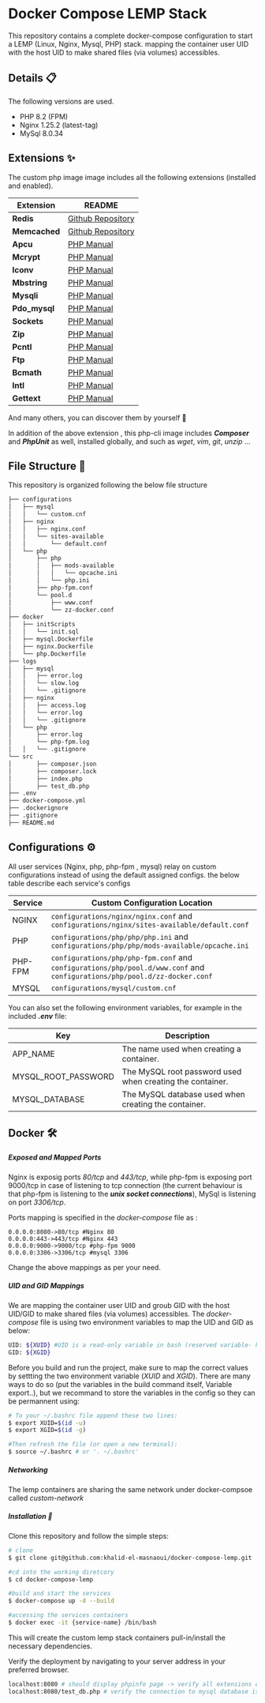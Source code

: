 # Docker Compose LEMP Stack

This repository contains a complete docker-compose configuration to start a LEMP (Linux, Nginx, Mysql, PHP) stack. mapping the container user UID with the host UID to make shared files (via volumes) accessibles.

## Details :clipboard:
The following versions are used.

- PHP 8.2 (FPM)
- Nginx 1.25.2 (latest-tag)
- MySql 8.0.34

## Extensions :sparkles:

The custom php image image includes all the following extensions (installed and enabled).

| Extension | README |
| ------ | ------ |
| **Redis** | [Github Repository](https://github.com/redis/redis) |
| **Memcached** | [Github Repository](https://github.com/memcached/memcached) |
| **Apcu** | [PHP Manual](https://www.php.net/manual/en/book.apcu.php) |
| **Mcrypt** | [PHP Manual](https://www.php.net/manual/en/book.mcrypt.php) |
| **Iconv** | [PHP Manual](https://www.php.net/manual/en/function.iconv.php) |
| **Mbstring** | [PHP Manual](https://www.php.net/manual/en/book.mbstring.php) |
| **Mysqli** | [PHP Manual](https://www.php.net/manual/en/book.mysqli.php) |
| **Pdo_mysql** | [PHP Manual](https://www.php.net/manual/en/ref.pdo-mysql.php) |
| **Sockets** | [PHP Manual](https://www.php.net/manual/en/book.sockets.php) |
| **Zip** | [PHP Manual](https://www.php.net/manual/en/book.zip.php) |
| **Pcntl** | [PHP Manual](https://www.php.net/manual/en/book.pcntl.php) |
| **Ftp** | [PHP Manual](https://www.php.net/manual/en/book.ftp.php) |
| **Bcmath** | [PHP Manual](https://www.php.net/manual/en/book.bc.php) |
| **Intl** | [PHP Manual](https://www.php.net/manual/en/book.intl.php) |
| **Gettext** | [PHP Manual](https://www.php.net/manual/en/function.gettext.php) |
And many others, you can discover them by yourself :eyes:

In addition of the above extension , this php-cli image includes _**Composer**_ and _**PhpUnit**_ as well, installed globally, and such as _wget_, _vim_, _git_, _unzip_ ...

## File Structure :open_file_folder:
This repository is organized following  the below file structure
```bash
├── configurations                        
│   ├── mysql
│   │   └── custom.cnf
│   ├── nginx
│   │   ├── nginx.conf
│   │   └── sites-available
│   │       └── default.conf
│   └── php
│       ├── php
│       │   ├── mods-available
│       │   │   └── opcache.ini
│       │   └── php.ini
│       ├── php-fpm.conf
│       └── pool.d
│           ├── www.conf
│           └── zz-docker.conf
├── docker                               
│   ├── initScripts
│   │   └── init.sql
│   ├── mysql.Dockerfile
│   ├── nginx.Dockerfile
│   └── php.Dockerfile
├── logs
│   ├── mysql
│   │   ├── error.log
│   │   └── slow.log
│   │   └── .gitignore
│   ├── nginx
│   │   ├── access.log
│   │   └── error.log
│   │   └── .gitignore
│   └── php
│       ├── error.log
│       └── php-fpm.log
│   │   └── .gitignore
└── src
│       ├── composer.json
│       ├── composer.lock
│       ├── index.php
│       ├── test_db.php
├── .env
├── docker-compose.yml
├── .dockerignore
├── .gitignore
├── README.md
```


## Configurations :gear:

All user services (Nginx, php, php-fpm , mysql) relay on custom configurations instead of using the default assigned configs.
the below table describe each service's configs

| Service | Custom Configuration Location |
|-----|-------------|
| NGINX |`configurations/nginx/nginx.conf` and `configurations/nginx/sites-available/default.conf`|
| PHP |`configurations/php/php/php.ini` and `configurations/php/php/mods-available/opcache.ini`|
| PHP-FPM |`configurations/php/php-fpm.conf` and `configurations/php/pool.d/www.conf` and `configurations/php/pool.d/zz-docker.conf`|
| MYSQL |`configurations/mysql/custom.cnf`|

You can also set the following environment variables, for example in the included **_.env_** file:

| Key | Description |
|-----|-------------|
|APP_NAME|The name used when creating a container.|
|MYSQL_ROOT_PASSWORD|The MySQL root password used when creating the container.|
|MYSQL_DATABASE|The MySQL database used when creating the container.|


## Docker :hammer_and_wrench:

##### Exposed and Mapped Ports
Nginx is exposig ports _80/tcp_ and _443/tcp_, while php-fpm is exposing port 9000/tcp in case of listening to tcp connection (the current behaviour is that php-fpm is listening to the **_unix socket connections_**), MySql is listening on port _3306/tcp_.

Ports mapping is specified in the _docker-compose_ file as : 
```
0.0.0.0:8080->80/tcp #Nginx 80
0.0.0.0:443->443/tcp #Nginx 443
0.0.0.0:9000->9000/tcp #php-fpm 9000
0.0.0.0:3306->3306/tcp #mysql 3306
```
Change the above mappings as per your need.

##### UID and GID Mappings
We are mapping the container user UID and groub GID with the host UID/GID to make shared files (via volumes) accessibles.
The _docker-compose_ file is using two environment variables to map the UID and GID as below:

```bash
UID: ${XUID} #UID is a read-only variable in bash (reserved variable- hence the namig XUID)
GID: ${XGID}
```

Before you build and run the project, make sure to map the correct values by settting the two environment variable (_XUID_ and _XGID_). There are many ways to do so (put the variables in the build command itself, Variable export..), but we recommand to store the variables in the config so they can be permannent using:
```bash
# To your ~/.bashrc file append these two lines:
$ export XUID=$(id -u) 
$ export XGID=$(id -g)

#Then refresh the file (or open a new terminal):
$ source ~/.bashrc # or '. ~/.bashrc'
```

##### Networking
The lemp containers are sharing the same network under docker-compsoe called _custom-network_

#####  Installation  :electric_plug:
Clone this repository and follow the simple steps:
```bash
# clone
$ git clone git@github.com:khalid-el-masnaoui/docker-compose-lemp.git

#cd into the working diretcory
$ cd docker-compose-lemp

#build and start the services
$ docker-compose up -d --build

#accessing the services containers
$ docker exec -it {service-name} /bin/bash
```

This will create the custom lemp stack containers pull-in/install the necessary dependencies.

Verify the deployment by navigating to your server address in your preferred browser.


```sh
localhost:8080 # should display phpinfo page -> verify all extensions enabled such as opcache , jit , apcu , redis ...
localhost:8080/test_db.php # verify the connection to mysql database is working correctly and retrive some data from the database
```

